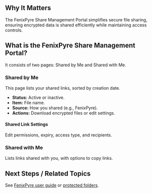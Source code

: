 
## Why It Matters
The FenixPyre Share Management Portal simplifies secure file sharing, ensuring encrypted data is shared efficiently while maintaining access controls.

## What is the FenixPyre Share Management Portal?
It consists of two pages: Shared by Me and Shared with Me.

### Shared by Me
This page lists your shared links, sorted by creation date.
- **Status:** Active or inactive.
- **Item:** File name.
- **Source:** How you shared (e.g., FenixPyre).
- **Actions:** Download encrypted files or edit settings.
<!-- IMG: ./media/user-guide/shared-by-me.png | Alt: Shared by Me portal view -->

#### Shared Link Settings
Edit permissions, expiry, access type, and recipients.

### Shared with Me
Lists links shared with you, with options to copy links.

## Next Steps / Related Topics
See [FenixPyre user guide](05-user-guide/index.md) or [protected folders](03-setup-&-installation/protected-folders.md).